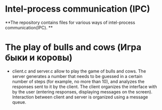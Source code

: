 # Intel-process communication (IPC)
 **The repository contains files for various ways of intel-process communication(IPC). **
# The play of bulls and cows (Игра быки и коровы)
 - client.c and server.c allow to play the game of bulls and cows.
   The server generates a number that needs to be guessed in a certain number of steps (for example,
no more than 10), and analyzes the responses sent to it by the client. The client organizes the interface with
by the user (entering responses, displaying messages on the screen).
Interaction between client and server is organized using a message queue.
